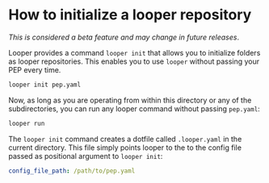 # How to initialize a looper repository

*This is considered a beta feature and may change in future releases*.

Looper provides a command `looper init` that allows you to initialize folders as looper repositories. This enables you to use `looper` without passing your PEP every time. 

```bash
looper init pep.yaml
```

Now, as long as you are operating from within this directory or any of the subdirectories, you can run any looper command without passing `pep.yaml`:

```bash
looper run
```

The `looper init` command creates a dotfile called `.looper.yaml` in the current directory. This file simply points looper to the to the config file passed as positional argument to `looper init`:

```yaml
config_file_path: /path/to/pep.yaml
```
